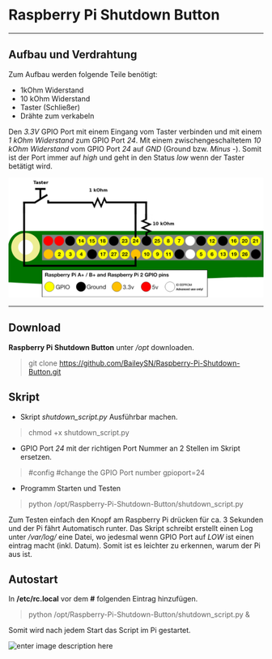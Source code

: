 # Raspberry Pi Shutdown Button

----
## Aufbau und Verdrahtung ##
Zum Aufbau werden folgende Teile benötigt:
- 1kOhm Widerstand
- 10 kOhm Widerstand
- Taster (Schließer)
- Drähte zum verkabeln

Den *3.3V* GPIO Port mit einem Eingang vom Taster verbinden und mit einem *1 kOhm Widerstand* zum GPIO Port *24*.
Mit einem zwischengeschaltetem *10 kOhm Widerstand* vom GPIO Port *24* auf *GND* (Ground bzw. *Minus* *-*).
Somit ist der Port immer auf *high* und geht in den Status *low* wenn der Taster betätigt wird.

![Aufbau](https://raw.githubusercontent.com/BaileySN/Raspberry-Pi-Shutdown-Button/master/gpio-numbers-pi2.png)

----------


## Download ##
**Raspberry Pi Shutdown Button**  unter */opt* downloaden.

>    git clone https://github.com/BaileySN/Raspberry-Pi-Shutdown-Button.git

## Skript ##
- Skript *shutdown_script.py* Ausführbar machen.

>    chmod +x shutdown_script.py

- GPIO Port *24* mit der richtigen Port Nummer an 2 Stellen im Skript ersetzen.

>    #config
>    #change the GPIO Port number
>    gpioport=24

- Programm Starten und Testen

>    python /opt/Raspberry-Pi-Shutdown-Button/shutdown_script.py

Zum Testen einfach den Knopf am Raspberry Pi drücken für ca. 3 Sekunden und der Pi fährt Automatisch runter.
Das Skript schreibt erstellt einen Log unter */var/log/* eine Datei, wo jedesmal wenn GPIO Port auf *LOW* ist einen eintrag macht (inkl. Datum).
Somit ist es leichter zu erkennen, warum der Pi aus ist.

## Autostart ##

In **/etc/rc.local** vor dem **#** folgenden Eintrag hinzufügen.

>    python /opt/Raspberry-Pi-Shutdown-Button/shutdown_script.py &

Somit wird nach jedem Start das Script im Pi gestartet.

 ![enter image description here](http://wiki.pratznschutz.com/images/thumb/f/f6/Logo_raspberry_pi.png/100px-Logo_raspberry_pi.png)
